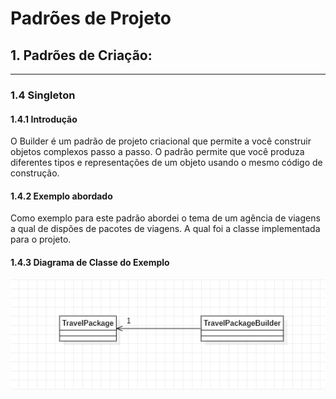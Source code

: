 # Padrões de Projeto

## 1. Padrões de Criação:
___
### 1.4 Singleton

#### 1.4.1 Introdução
O Builder é um padrão de projeto criacional que permite a você construir objetos complexos passo a passo. O padrão permite que você produza diferentes tipos e representações de um objeto usando o mesmo código de construção.
#### 1.4.2 Exemplo abordado

Como exemplo para este padrão abordei o tema de um agência de viagens a qual de dispões de pacotes de viagens. A qual foi a classe implementada para o projeto.

#### 1.4.3 Diagrama de Classe do Exemplo


![img.png](img.png)